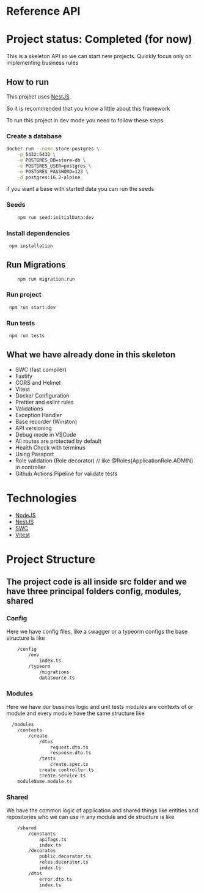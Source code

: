 # Reference API

# Project status: Completed (for now)

This is a skeleton API so we can start new projects.
Quickly focus only on implementing business rules

## How to run

This project uses [NestJS](https://docs.nestjs.com/).

So it is recommended that you know a little about this framework

To run this project in dev mode you need to follow these steps

### Create a database

```bash
docker run --name store-postgres \
    -p 5432:5432 \
    -e POSTGRES_DB=store-db \
    -e POSTGRES_USER=postgres \
    -e POSTGRES_PASSWORD=123 \
    -d postgres:16.2-alpine
```

if you want a base with started data you can run the seeds

### Seeds

```bash
    npm run seed:initialData:dev
```

### Install dependencies

```bash
 npm installation
```

## Run Migrations

```bash
    npm run migration:run
```

### Run project

```bash
 npm run start:dev
```

### Run tests

```bash
 npm run tests
```

## What we have already done in this skeleton

- SWC (fast compiler)
- Fastify
- CORS and Helmet
- Vitest
- Docker Configuration
- Prettier and eslint rules
- Validations
- Exception Handler
- Base recorder (Winston)
- API versioning
- Debug mode in VSCode
- All routes are protected by default
- Health Check with terminus
- Using Passport
- Role validation (Role decorator) // like @Roles(ApplicationRole.ADMIN) in controller
- Github Actions Pipeline for validate tests

# Technologies

- [NodeJS](https://nodejs.org/en/docs)
- [NestJS](https://docs.nestjs.com/)
- [SWC](https://swc.rs/)
- [Vitest](https://vitest.dev/)

# Project Structure

## The project code is all inside src folder and we have three principal folders config, modules, shared

### Config

Here we have config files, like a swagger or a typeorm configs the base structure is like

```bash
    /config
        /env
            index.ts
        /typeorm
            /migrations
            datasource.ts
```

### Modules

Here we have our bussines logic and unit tests modules are contexts of or module and every module have the same structure like

```bash
  /modules
    /contexts
        /create
            /dtos
                request.dto.ts
                response.dto.ts
            /tests
                create.spec.ts
            create.controller.ts
            create.service.ts
    moduleName.module.ts
```

### Shared

We have the common logic of application and shared things like entities and repositories who we can use in any module and de structure is like

```bash
    /shared
        /constants
            apiTags.ts
            index.ts
        /decoratos
            public.decorator.ts
            roles.decorator.ts
            index.ts
        /dtos
            error.dto.ts
            index.ts
```

